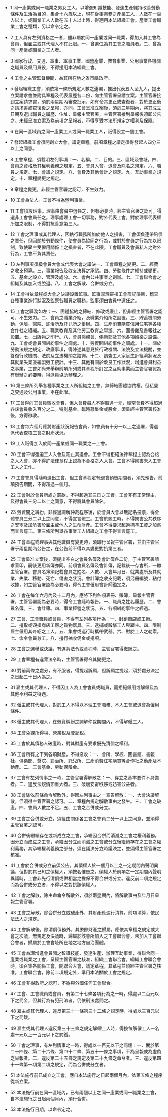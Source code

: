 * 1 同一產業或同一職業之男女工人，以增進知識技能、發達生產維持改善勞動條件及生活為目的，集合十六歲以上，現在從事業務之產業工人，人數在一百人以上，或職業工人人數在五十人以上時，得適用本法組織工會。產業工會職業工會之種類，另以命令定之。

* 2 工人具有左列資格之一者，雖非屬於同一產業或同一職業，得加入其工會為會員，但雇主或其代理人不在此限。一、曾選任為其工會之職員者。二、曾為同一產業或職業之工人者。

* 3 國家行政、交通、軍事、軍事工業、國營產業、教育事業、公用事業各機關之職員及僱用員役，不得援用本法組織工會。

* 4 工會之主管監督機關，為其所在地之省市縣政府。

* 5 發起組織工會，須依第一條所規定人數之連署，推出代表五人至九人，提出立案請求書並附具章程及代表履歷各二份，向主管官署呈請立案。主管官署接到立案請求書，須於兩星期內審查批示，如有令其更正或查復者，對於更正後之請求書或查復後之呈報，亦同。工會呈准立案後，須於三星期內，將其成立日期及選出職員之履歷、住址，呈報主管官署，主管官署接到呈報後須即公告之。未經呈准立案及為前項之呈報者，不得享受本法所規定之權利及保障。

* 6 在同一區域內之同一產業工人或同一職業工人，祇得設立一個工會。

* 7 發起組織工會須開創立大會，議定章程。前項章程之議定須得發起人四分三以上之同意。

* 8 工會章程，須載明左列事項：一、名稱。二、目的。三、區域及會址。四、會員之資格及其權利義務之規定。五、會員入會、退會及除名之規定。六、職員之規定。七、會議之規定。八、會費及其他會計之規定。九、互助事業之規定。十、章程變更之規定。

* 9 章程之變更，非經主管官署之認可，不生效力。

* 10 工會為法人。工會不得為營利事業。

* 11 工會須設理事。理事由會員中選任之，但有必要時，經主管官署之認可，得選非工會會員任之。理事處理工會一切事務，對外代表工會。對於理事代表權所加之限制，不得對抗善意第三人。

* 12 工會之理事或其代理人，因執行職務所加於他人之損害，工會須負連帶賠償之責任，但因關於勞動條件，使會員為協同之行為，或對於會員之行為加以限制，致使雇主受僱用關係上之損害者，不在此限。工會職員及會員私人之對外行為，工會不負其責任。

* 13 左列事項須級會員大會或代表大會之議決一、工會章程之變更。二、經費之收支預算。三、事業報告及收支決算之承認。四、勞動條件之維持或變更。五、基金之設立、管理及處分。六、會內公共事業之創辦。七、工會聯合會之組織及其加入或脫退。八、工會之解散、合併或分立。

* 14 工會得依章程或大會之決議設置監事。監事掌理審核工會簿記賬目，稽查各種事業進行狀況及監察各職員之職務。監事須由會員中選任之。

* 15 工會之職務如左：一、團體協約之締結、修改或廢止，但非經主管官署之認可，不生效力。二、會員之職業介紹，及職業介紹所之設置。三、貯蓄機關勞動、保險、醫院、診治所及託兒所之舉辦。四、生產消費購買信用住宅等各種合作社之組織。五、職業教育及其他勞工教育之舉辦。六、圖書館及書報社之設置。七、出版物之印行。八、會員懇親會、俱樂部及其他各項娛樂之設備。九、工會或會員間糾紛事件之調處。十、勞資間糾紛事件之調處。十一、關於勞動法規之規定、改廢事項，得陳述其意見於行政機關、法院及立法機關，並答復行政機關、法院及立法機關之諮詢。十二、調查工人家庭生計經濟狀況及其就業失業並編製勞工統計。十三、其他有關於改良工作狀況，增進會員利益之事業，工會如尚未舉辦前項所列或其章程所訂定之互助事業而主管官署認為有舉辦之必要時，得派員協助辦理之。

* 16 第三條所列舉各種事業之工人所組織之工會，無締結團體協約權。但私營之交通及公用事業，不在此限。

* 17 工會得向其會員徵收會費，但入會費每人不得超過一元，經常會費不得超過各該會員收入百分之二。特別基金、臨時募集金或股金，須呈經主管官署核准後，方得徵收。

* 18 工會每六個月應將財產狀況報告會員，如會員有十分一以上之連署，得選派代表查核工會之財產狀況。

* 19 工人祇得加入於同一產業或同一職業之一工會。

* 20 工會不得強迫工人入會及阻止其退會。工會不得拒絕法律章程上認為合格之人入會，亦不得許法律章程上認為不合格之人入會。工會不得妨害未入工會工人之工作。

* 21 工會會員得隨時退出工會，但工會章程定有退會預告期間者，須先預告。前項預告期間，不得超過一個月。

* 22 工會對於會員所處之罰款，不得超過其三日之工資。工會非有正常理由，及得會員三分二以上之同意，不得將其會員除名。

* 23 勞資間之糾紛，非經過調解仲裁程序後，於會員大會以無記名投票，得全體會員三分二以上之同意，不得宣言罷工。工會於罷工時，不得妨害公共秩序之安寧及加危害於雇主或他人之生命財產。工會不得要求超過標準工資之加薪而宣言罷工。第三條所列舉各事業工人組織之工會不得宣言罷工。

* 24 工會章程或理事與其他職員有變更時，須即行呈報主管官署，並由主管官署于兩星期內公告之，在公告前不得以其變更對抗第三者。

* 25 工會呈准立案後，須提出空白之會員名簿及會計簿各二份，于主管官署請求蓋印，嗣後更用新簿亦同。前項會員名簿及會計簿，記載後一存會所，一繳主管官署。會員名簿須記載會員之姓名、人數、入會年月日、就業處所及其就業、失業、移動、死亡、傷害之狀況。會計簿之收支記載，須另冊編號，粘付收據，如主管官署認為必要時，得令工會僱用會計師鑑定之。

* 26 工會在每年六月內及十二月內，應將下列各項表冊、賬簿，呈報主管官署，主管官署認為必要時，得令工會隨時報告。一、職員之姓名履歷。二、會員名簿。三、會計簿。四、事業經營之狀況。五、各項糾紛事件之經過。

* 27 工會、工會職員或會員，不得有左列各項行為：一、封鎖商店或工廠。二、擅取或毀損商店工廠之貨物器具。三、逮捕或毆擊工人與雇主。四、限制雇主僱用其介紹之工人。五、集會或巡行時攜帶武器。六、對於工人之勒索。七、命令會員怠工。八、擅行抽收佣金或捐項。

* 28 工會之選舉或決議，有違背法令或章程時，主管官署得撤銷之。

* 29 工會章程有違背法令時，主管官署得令其變更之。

* 30 對前兩條之處分，有不服者，得提起訴願，但訴願之提起，須於處分決定之日起三十日內為之。

* 31 雇主或其代理人，不得因工人為工會會員或職員，而拒絕僱用或解僱及為其他不利益之待遇。

* 32 僱主或其代理人，對於工人不得以不理工會職務、不入工會或退會為僱用條件。

* 33 僱主或其代理人，在勞資糾紛之調解仲裁期間內，不得解僱工人。

* 34 工會免課所得稅、營業稅及登記稅。

* 35 工會於其債務人破產時，對其財產有要求優先清償之權利。

* 36 工會所有之下列各項財產，不得沒收：一、會所、學校、圖書館、書報社、俱樂部、醫院、診治所、託兒所、生產消費住宅購買等合作社之動產及不動產。二、工會基金、勞動保險金。

* 37 工會有左列情事之一時，主管官署得解散之：一、存立之基本要件不具備者。二、違反法規情節重大者。三、破壞安甯秩序或妨害公益者。

* 38 工會除依前條命令解散外，得因左列事由之一宣告解散：一、大會決議解散，但須得主管官署之認可。二、章程內規定解散事由之發生。三、工會之破產。四、會員人數之不足。五、工會之合併或分立。

* 39 工會之合併或分立，須經由關係各工會之會員二分一以上之同意，並須得主管官署之認可。

* 40 合併後繼續存在或新成立之工會，承繼因合併而消滅之工會之權利義務。因分立而成立之工會，承繼因分立而消滅之工會或分立後繼續存在之工會之權利義務，其承繼權利義務之部分，須在議決分立時議決之，並須得主管官署之核准。

* 41 工會於合併或分立前須公告，其債權人於一個月以上之一定期間內聲明異議，但對於其已知之債權人，須按名催告之。債權人於前項之一定期間內聲明異議時，工會非先行清償或供相當之擔保不得合併或分立。違反前二項之規定而為合併或分立者，不得以之對抗該債權人。

* 42 工會之解散，除由命侖令解散外，須於兩星期內，將解散事由及年月日呈報主管官署。

* 43 工會之解散，除合併分立或破產外，其財產應速行清算。前項清算，依民法法人之規定。

* 44 工會解散後，除清償債務外，其賸餘財產之歸屬，應依其章程之規定或大會之次議，無規定及決議時，歸屬於該會所加入之工會聯合會，未加入工會聯合會者，歸屬於工會會址所在地之地方自治團體。

* 45 工會為謀增進會員間之智識技能、發達生產、辦理互助事業，得聯合同一產業或職業之工會，呈經主管官署之核准，組織工會聯合會。組織工會聯合會時，須召集各關係工會，開聯合大會，議定章程，其章程並須經主管官署之核准。工會聯合會，除前二項規定外，準用本法關於工會之規定。

* 46 工會非得政府之認可，不得與外國任何工會聯合。

* 47 工會、工會職員或會員，有第二十七條各項行為之一時，得處以二百元以下之罰金，但其行為有犯刑法者，仍依刑法處罰之。

* 48 雇主或其代理人，違反第三十一條第三十二條之規定時，得處以三百元以下之罰鍰。

* 49 雇主或其代理人違反第三十三條之規定解僱工人時，得按每解僱工人一名處十元以上一百元以下之罰鍰。

* 50 工會之理事，有左列情事之一時，得處以一百元以下之罰鍰：一、關於第二十四條、第二十六條、第四十二條、第五十一條之事項，不為呈報或為虛偽之呈報者。二、違反第二十五條之規定及第二十九條之命令者。三、違反第四十一條第一項第二項之規定，而為合併或分立者。

* 51 本法施行前已成立之工會，應自本法施行之日起兩個月內，依第五條之程序從新立案。

* 52 本法施行前在同一區域內，已有兩個以上之同一產業或同一職業之工會，自本法施行之日起兩個月內，須行合併。

* 53 本法施行日期，以命令定之。

